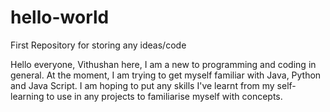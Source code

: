 # hello-world
First Repository for storing any ideas/code

Hello everyone,
Vithushan here, I am a new to programming and coding in general. At the moment, I am trying to get myself familiar with Java, Python and Java Script. I am hoping to put any skills I've learnt from my self-learning to use in any projects to familiarise myself with concepts.
